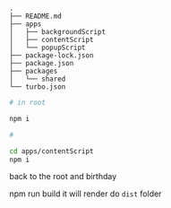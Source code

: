 ```
.
├── README.md
├── apps
│   ├── backgroundScript
│   ├── contentScript
│   └── popupScript
├── package-lock.json
├── package.json
├── packages
│   └── shared
└── turbo.json
```

```bash
# in root

npm i

#

cd apps/contentScript
npm i
```

back to the root and birthday

npm run build
it will render do `dist` folder
